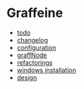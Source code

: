 
Graffeine
=========

*   [todo](todo.md) 
*   [changelog](changelog.md) 
*   [configuration](configuration.md) 
*   [graffNode](graffNode.md) 
*   [refactorings](refactorings.md) 
*   [windows installation](windows-install.md) 
*   [design](design.md) 

